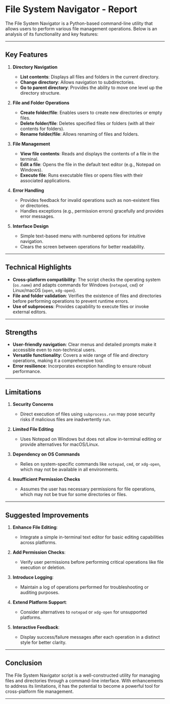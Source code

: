 # **File System Navigator - Report**

The File System Navigator is a Python-based command-line utility that allows users to perform various file management operations. Below is an analysis of its functionality and key features:

---

## **Key Features**

1. **Directory Navigation**
   - **List contents**: Displays all files and folders in the current directory.
   - **Change directory**: Allows navigation to subdirectories.
   - **Go to parent directory**: Provides the ability to move one level up the directory structure.

2. **File and Folder Operations**
   - **Create folder/file**: Enables users to create new directories or empty files.
   - **Delete folder/file**: Deletes specified files or folders (with all their contents for folders).
   - **Rename folder/file**: Allows renaming of files and folders.

3. **File Management**
   - **View file contents**: Reads and displays the contents of a file in the terminal.
   - **Edit a file**: Opens the file in the default text editor (e.g., Notepad on Windows).
   - **Execute file**: Runs executable files or opens files with their associated applications.

4. **Error Handling**
   - Provides feedback for invalid operations such as non-existent files or directories.
   - Handles exceptions (e.g., permission errors) gracefully and provides error messages.

5. **Interface Design**
   - Simple text-based menu with numbered options for intuitive navigation.
   - Clears the screen between operations for better readability.

---

## **Technical Highlights**

- **Cross-platform compatibility**: The script checks the operating system (`os.name`) and adapts commands for Windows (`notepad`, `cmd`) or Linux/macOS (`open`, `xdg-open`).
- **File and folder validation**: Verifies the existence of files and directories before performing operations to prevent runtime errors.
- **Use of subprocess**: Provides capability to execute files or invoke external editors.

---

## **Strengths**

- **User-friendly navigation**: Clear menus and detailed prompts make it accessible even to non-technical users.
- **Versatile functionality**: Covers a wide range of file and directory operations, making it a comprehensive tool.
- **Error resilience**: Incorporates exception handling to ensure robust performance.

---

## **Limitations**

1. **Security Concerns**
   - Direct execution of files using `subprocess.run` may pose security risks if malicious files are inadvertently run.
   
2. **Limited File Editing**
   - Uses Notepad on Windows but does not allow in-terminal editing or provide alternatives for macOS/Linux.
   
3. **Dependency on OS Commands**
   - Relies on system-specific commands like `notepad`, `cmd`, or `xdg-open`, which may not be available in all environments.

4. **Insufficient Permission Checks**
   - Assumes the user has necessary permissions for file operations, which may not be true for some directories or files.

---

## **Suggested Improvements**

1. **Enhance File Editing**:
   - Integrate a simple in-terminal text editor for basic editing capabilities across platforms.

2. **Add Permission Checks**:
   - Verify user permissions before performing critical operations like file execution or deletion.

3. **Introduce Logging**:
   - Maintain a log of operations performed for troubleshooting or auditing purposes.

4. **Extend Platform Support**:
   - Consider alternatives to `notepad` or `xdg-open` for unsupported platforms.

5. **Interactive Feedback**:
   - Display success/failure messages after each operation in a distinct style for better clarity.

---

## **Conclusion**

The File System Navigator script is a well-constructed utility for managing files and directories through a command-line interface. With enhancements to address its limitations, it has the potential to become a powerful tool for cross-platform file management.

---
